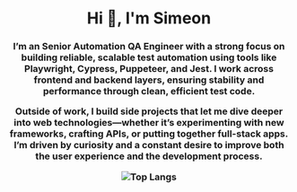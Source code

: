 <h1 align="center">Hi 👋, I'm Simeon</h1>
<h3 align="center">I’m an Senior Automation QA Engineer with a strong focus on building reliable, scalable test automation using tools like Playwright, Cypress, Puppeteer, and Jest. I work across frontend and backend layers, ensuring stability and performance through clean, efficient test code.

Outside of work, I build side projects that let me dive deeper into web technologies—whether it’s experimenting with new frameworks, crafting APIs, or putting together full-stack apps. I’m driven by curiosity and a constant desire to improve both the user experience and the development process.

![Top Langs](https://github-readme-stats.vercel.app/api/top-langs/?username=LuvDeluxe&layout=compact)

